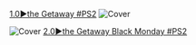 <!--

<details>
<summary>layout: page
title: "the Getaway"
permalink: https://jeuxsf.github.io/JSF/sony/theGetaway/

</details>
  
#### hidden field with metadata

-->

[1.0►the Getaway #PS2](https://ouo.io/3ouE3q)
![Cover](https://www.mobygames.com/images/covers/s/18208-the-getaway-playstation-2-front-cover.jpg)

![Cover](https://www.mobygames.com/images/covers/s/81617-the-getaway-black-monday-playstation-2-front-cover.jpg)
[2.0►the Getaway Black Monday #PS2](https://ouo.io/NFq15X)
